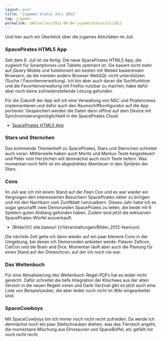 ```yaml
---
layout: post
title: "jcgames Status Juli 2012"
tag: jcgames
permalink: /Aktuelles/2012-08-04-jcgamesStatusJuli2012
---
```


Und hier auch ein Überblick über die jcgames Aktivitäten im Juli.

### SpacePirates HTML5 App

Seit dem 9. Juli ist sie fertig: Die neue SpacePirates HTML5 App, die zugleich für Smartphones und Tablets optimiert ist. Sie basiert nicht mehr auf jQuery Mobile und funktioniert am besten mit Webkit basierenden Browsern, da die meisten andern Browser WebSQL nicht unterstützen (Suche / Favoritenverwaltung). Ich bin aber auch daran die Suchfunktion und die Favoritenverwaltung mit Firefox nutzbar zu machen, habe dafür aber noch keine zufriedenstellende Lösung gefunden.

Für die Zukunft der App will ich eine Verwaltung von NSC und Piratencrews implementieren und dafür auch den Raumschiffkonfigurator auf die App portieren. Gespeichert werden die Daten dann offline auf dem Device mit Synchronisierungsmöglichkeit in die SpacePirates Cloud.

- [SpacePirates HTML5 App](https://jcgames.de/spacepirates/Webapp)

### Stars und Sternchen

Das kommende Themenheft zu SpacePirates, Stars und Sternchen schreitet auch voran. Mittlerweile haben auch Moritz und Markus Texte beigesteuert und Peter vom Herzlichen will demnächst auch noch Texte liefern. Was momentan noch fehlt ist ein abgedrehtes Abenteuer in den Sphären der Stars.

### Cons

Im Juli war ich mit einem Stand auf der Feen Con und es war wieder ein Vergnügen den interessierten Besuchern SpacePirates näher zu bringen und mit den Nachbarn vom Zunftblatt rumzualbern. Dieses Jahr habe ich es sogar geschafft zwei Demorunden SpacePirates zu leiten, die beide mit 6 Spielern guten Anklang gefunden haben. Zudem sind jetzt die exklusiven SpacePirates-Würfel ausverkauft.

- [Bilder]({{ site.baseurl }}/Veranstaltungen/Bilder_2012-feencon)

Die nächste Zeit gehe ich dann wieder auf ein paar kleinere Cons in der Umgebung, bei denen ich Demorunden anbieten werde: Palaver Zeltcon, CatCon und die Brain and Dice. Momentan läuft aber auch die Planung für einen Stand auf der Dreieichcon, auf der ich noch nie war.

### Das Weltenbuch

Für eine Aktualisierung des Weltenbuch-Regel-PDFs hat es leider nicht gereicht. Dafür schreitet die tiefe Integration der Klischees aus der alten Version in die neuen Regeln voran und Dank Varzival gibt es jetzt auch eine Liste von Beispielzauber, die aber leider noch nicht im Wiki eingearbeitet sind.

### SpaceCowboys

Mit SpaceCowboys bin ich immer noch nicht recht zufrieden. Da werde ich demnächst noch ein paar Stellschrauben drehen, was das Tierreich angeht, die momentane Mischung aus Dinosaurier und SpaceBüffel, etc gefällt mir noch nicht recht.


